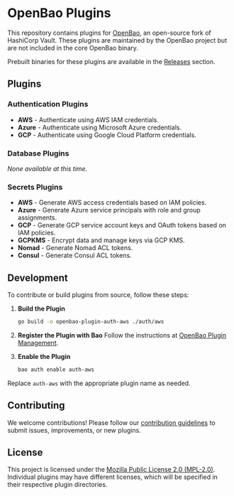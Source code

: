 # OpenBao Plugins

This repository contains plugins for
[OpenBao](https://github.com/openbao/openbao), an open-source fork of HashiCorp
Vault. These plugins are maintained by the OpenBao project but are not included
in the core OpenBao binary.

Prebuilt binaries for these plugins are available in the [Releases](https://github.com/openbao/openbao-plugins/releases) section.

## Plugins

### Authentication Plugins

- **AWS** - Authenticate using AWS IAM credentials.
- **Azure** - Authenticate using Microsoft Azure credentials.
- **GCP** - Authenticate using Google Cloud Platform credentials.

### Database Plugins

_None available at this time._

### Secrets Plugins

- **AWS** - Generate AWS access credentials based on IAM policies.
- **Azure** - Generate Azure service principals with role and group assignments.
- **GCP** - Generate GCP service account keys and OAuth tokens based on IAM policies.
- **GCPKMS** - Encrypt data and manage keys via GCP KMS.
- **Nomad** - Generate Nomad ACL tokens.
- **Consul** - Generate Consul ACL tokens.

## Development

To contribute or build plugins from source, follow these steps:

1. **Build the Plugin**

   ```sh
   go build -o openbao-plugin-auth-aws ./auth/aws
   ```

2. **Register the Plugin with Bao**
   Follow the instructions at [OpenBao Plugin Management](https://openbao.org/docs/plugins/plugin-management/).

3. **Enable the Plugin**

   ```sh
   bao auth enable auth-aws
   ```

Replace `auth-aws` with the appropriate plugin name as needed.

## Contributing

We welcome contributions! Please follow our [contribution
guidelines](https://github.com/openbao/openbao/blob/main/CONTRIBUTING.md) to
submit issues, improvements, or new plugins.

## License

This project is licensed under the [Mozilla Public License 2.0
(MPL-2.0)](LICENSE). Individual plugins may have different licenses, which will
be specified in their respective plugin directories.

